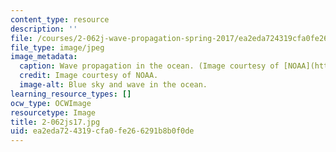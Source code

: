 ```yaml
---
content_type: resource
description: ''
file: /courses/2-062j-wave-propagation-spring-2017/ea2eda724319cfa0fe266291b8b0f0de_2-062js17.jpg
file_type: image/jpeg
image_metadata:
  caption: Wave propagation in the ocean. (Image courtesy of [NOAA](http://www.noaa.gov).)
  credit: Image courtesy of NOAA.
  image-alt: Blue sky and wave in the ocean.
learning_resource_types: []
ocw_type: OCWImage
resourcetype: Image
title: 2-062js17.jpg
uid: ea2eda72-4319-cfa0-fe26-6291b8b0f0de
---
```

